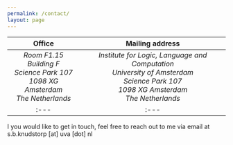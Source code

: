 ```yaml
---
permalink: /contact/
layout: page
---
```


| Office | Mailing address |
| :---: | :---: |
| *Room F1.15*<br /> *Building F*<br /> *Science Park 107*<br /> *1098 XG Amsterdam*<br /> *The Netherlands* | *Institute for Logic, Language and Computation <br /> University of Amsterdam<br /> Science Park 107<br /> 1098 XG Amsterdam<br /> The Netherlands* |
| :--- | :--- |

I you would like to get in touch, feel free to reach out to me via email at s.b.knudstorp [at] uva [dot] nl

